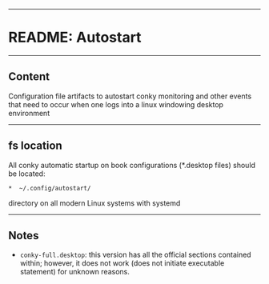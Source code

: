 * * *
# README:  Autostart
* * *
## Content

Configuration file artifacts to autostart conky monitoring and other events that need to occur when one logs into a linux windowing desktop environment

* * *
## fs location

All conky automatic startup on book configurations (*.desktop files) should be located:

    *  ~/.config/autostart/

directory on all modern Linux systems with systemd

* * *
## Notes

* `conky-full.desktop`:  this version has all the official sections contained within; however, it does not work (does not initiate executable statement) for unknown reasons.

